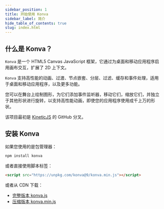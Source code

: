 ```yaml
---
sidebar_position: 1
title: 开始使用 Konva
sidebar_label: 简介
hide_table_of_contents: true
slug: index.html
---
```


## 什么是 Konva？

`Konva` 是一个 HTML5 Canvas JavaScript 框架，它通过为桌面和移动应用程序启用画布交互，扩展了 2D 上下文。

`Konva` 支持高性能的动画、过渡、节点嵌套、分层、过滤、缓存和事件处理，适用于桌面和移动应用程序，以及更多功能。

您可以在舞台上绘制图形，为它们添加事件监听器，移动它们，缩放它们，并独立于其他形状进行旋转，以支持高性能动画，即使您的应用程序使用成千上万的形状。

该项目最初是 [KineticJS](https://github.com/ericdrowell/KineticJS) 的 GitHub 分叉。

## 安装 Konva

如果您使用的是包管理器：

```bash
npm install konva
```

或者直接使用脚本标签：

```html
<script src="https://unpkg.com/konva@9/konva.min.js"></script>
```

或者从 CDN 下载：

- [完整版本 konva.js](https://unpkg.com/konva@9/konva.js)
- [压缩版本 konva.min.js](https://unpkg.com/konva@9/konva.min.js)
